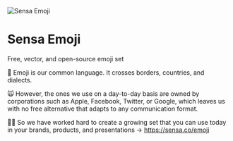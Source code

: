 ![Sensa Emoji](https://s3-alpha.figma.com/hub/file/4447551062/022e51cf-60b1-42e6-8406-91f346a0c7b2-cover.png)

# Sensa Emoji
Free, vector, and open-source emoji set

👋 Emoji is our common language. It crosses borders, countries, and dialects. 

🙀 However, the ones we use on a day-to-day basis are owned by corporations such as Apple, Facebook, Twitter, or Google, which leaves us with no free alternative that adapts to any communication format.

👩‍💻 So we have worked hard to create a growing set that you can use today in your brands, products, and presentations → https://sensa.co/emoji
